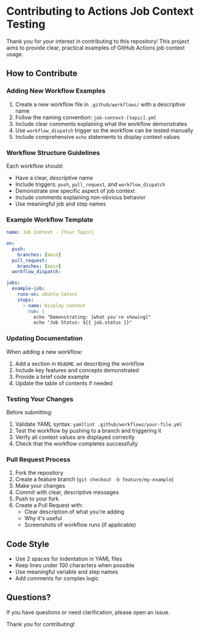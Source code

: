 # Contributing to Actions Job Context Testing

Thank you for your interest in contributing to this repository! This project aims to provide clear, practical examples of GitHub Actions job context usage.

## How to Contribute

### Adding New Workflow Examples

1. Create a new workflow file in `.github/workflows/` with a descriptive name
2. Follow the naming convention: `job-context-[topic].yml`
3. Include clear comments explaining what the workflow demonstrates
4. Use `workflow_dispatch` trigger so the workflow can be tested manually
5. Include comprehensive `echo` statements to display context values

### Workflow Structure Guidelines

Each workflow should:
- Have a clear, descriptive name
- Include triggers: `push`, `pull_request`, and `workflow_dispatch`
- Demonstrate one specific aspect of job context
- Include comments explaining non-obvious behavior
- Use meaningful job and step names

### Example Workflow Template

```yaml
name: Job Context - [Your Topic]

on:
  push:
    branches: [main]
  pull_request:
    branches: [main]
  workflow_dispatch:

jobs:
  example-job:
    runs-on: ubuntu-latest
    steps:
      - name: Display context
        run: |
          echo "Demonstrating: [what you're showing]"
          echo "Job Status: ${{ job.status }}"
```

### Updating Documentation

When adding a new workflow:
1. Add a section in `README.md` describing the workflow
2. Include key features and concepts demonstrated
3. Provide a brief code example
4. Update the table of contents if needed

### Testing Your Changes

Before submitting:
1. Validate YAML syntax: `yamllint .github/workflows/your-file.yml`
2. Test the workflow by pushing to a branch and triggering it
3. Verify all context values are displayed correctly
4. Check that the workflow completes successfully

### Pull Request Process

1. Fork the repository
2. Create a feature branch (`git checkout -b feature/my-example`)
3. Make your changes
4. Commit with clear, descriptive messages
5. Push to your fork
6. Create a Pull Request with:
   - Clear description of what you're adding
   - Why it's useful
   - Screenshots of workflow runs (if applicable)

## Code Style

- Use 2 spaces for indentation in YAML files
- Keep lines under 100 characters when possible
- Use meaningful variable and step names
- Add comments for complex logic

## Questions?

If you have questions or need clarification, please open an issue.

Thank you for contributing!
